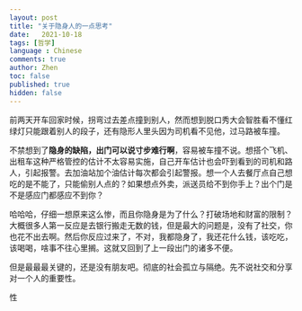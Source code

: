 ```yaml
---
layout: post
title: "关于隐身人的一点思考"
date:   2021-10-18
tags: [哲学]
language : Chinese
comments: true
author: Zhen
toc: false
published: true
hidden: false
---
```

前两天开车回家时候，拐弯过去差点撞到别人，然而想到脱口秀大会智胜看不懂红绿灯只能跟着别人的段子，还有隐形人里头因为司机看不见他，过马路被车撞。

不禁想到了**隐身的缺陷，出门可以说寸步难行啊**，容易被车撞不说。想搭个飞机、出租车这种严格管控的估计不太容易实施，自己开车估计也会吓到看到的司机和路人，引起报警。去加油站加个油估计每次都会引起警报。想一个人去餐厅点自己想吃的是不能了，只能偷别人点的？如果想点外卖，派送员给不到你手上？出个门是不是感应门都感应不到你？

哈哈哈，仔细一想原来这么惨，而且你隐身是为了什么？打破场地和财富的限制？大概很多人第一反应是去银行搬走无数的钱，但是最大的问题是，没有了社交，你也花不出去啊。然后你反应过来了，不对，我都隐身了，我还花什么钱，该吃吃，该喝喝，啥事不往心里搁。这就又回到了上一段出门的诸多不便。

但是最最最关键的，还是没有朋友吧。彻底的社会孤立与隔绝。先不说社交和分享对一个人的重要性。

性
<!--stackedit_data:
eyJoaXN0b3J5IjpbLTEwNjAwMDM1OTJdfQ==
-->